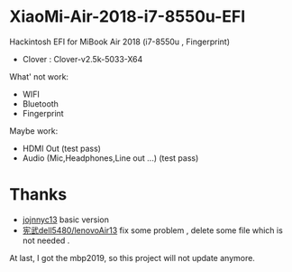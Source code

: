 # XiaoMi-Air-2018-i7-8550u-EFI
Hackintosh EFI for MiBook Air 2018 (i7-8550u , Fingerprint)

* Clover : Clover-v2.5k-5033-X64

What' not work:

* WIFI
* Bluetooth
* Fingerprint

Maybe work:

* HDMI Out (test pass)
* Audio (Mic,Headphones,Line out ...) (test pass)

# Thanks

* [jojnnyc13](https://github.com/johnnync13/Xiaomi-Mi-Air) basic version
* [宪武dell5480/lenovoAir13](#) fix some problem , delete some file which is not needed .

At last, I got the mbp2019, so this project will not update anymore.
